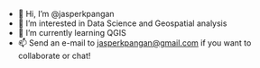 - 👋 Hi, I’m @jasperkpangan
- 👀 I’m interested in Data Science and Geospatial analysis
- 🌱 I’m currently learning QGIS
- 📫 Send an e-mail to jasperkpangan@gmail.com if you want to collaborate or chat!

<!---
jasperkpangan/jasperkpangan is a ✨ special ✨ repository because its `README.md` (this file) appears on your GitHub profile.
You can click the Preview link to take a look at your changes.
--->
